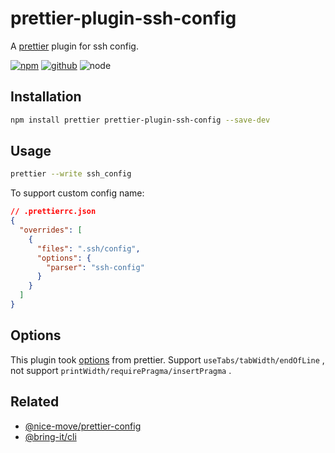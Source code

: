 # prettier-plugin-ssh-config

A [prettier] plugin for ssh config.

[prettier]: https://prettier.io/

[![npm][npm-badge]][npm-url]
[![github][github-badge]][github-url]
![node][node-badge]

[npm-url]: https://www.npmjs.com/package/prettier-plugin-ssh-config
[npm-badge]: https://img.shields.io/npm/v/prettier-plugin-ssh-config.svg?style=flat-square&logo=npm
[github-url]: https://github.com/nice-move/prettier-plugin-ssh-config
[github-badge]: https://img.shields.io/npm/l/prettier-plugin-ssh-config.svg?style=flat-square&colorB=blue&logo=github
[node-badge]: https://img.shields.io/node/v/prettier-plugin-ssh-config.svg?style=flat-square&colorB=green&logo=node.js

## Installation

```sh
npm install prettier prettier-plugin-ssh-config --save-dev
```

## Usage

```sh
prettier --write ssh_config
```

To support custom config name:

```json
// .prettierrc.json
{
  "overrides": [
    {
      "files": ".ssh/config",
      "options": {
        "parser": "ssh-config"
      }
    }
  ]
}
```

## Options

This plugin took [options](https://prettier.io/docs/en/options.html) from prettier. Support `useTabs/tabWidth/endOfLine` , not support `printWidth/requirePragma/insertPragma` .

## Related

- [@nice-move/prettier-config](https://github.com/nice-move/nice-move/tree/master/packages/prettier-config)
- [@bring-it/cli](https://github.com/airkro/bring-it)
